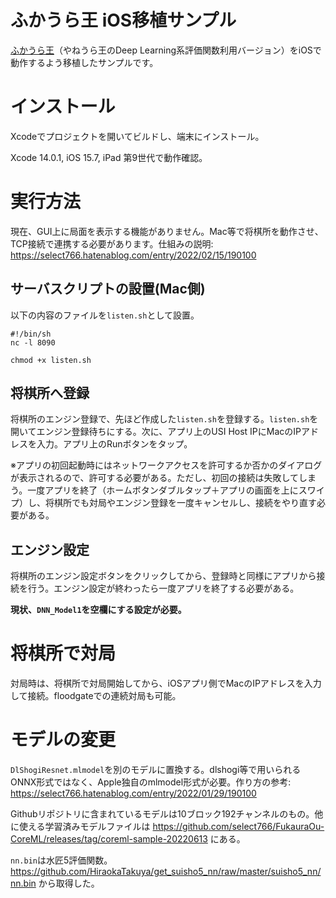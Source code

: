 #  ふかうら王 iOS移植サンプル

[ふかうら王](https://github.com/yaneurao/YaneuraOu)（やねうら王のDeep Learning系評価関数利用バージョン）をiOSで動作するよう移植したサンプルです。

# インストール

Xcodeでプロジェクトを開いてビルドし、端末にインストール。

Xcode 14.0.1, iOS 15.7, iPad 第9世代で動作確認。


# 実行方法
現在、GUI上に局面を表示する機能がありません。Mac等で将棋所を動作させ、TCP接続で連携する必要があります。仕組みの説明: https://select766.hatenablog.com/entry/2022/02/15/190100

## サーバスクリプトの設置(Mac側)

以下の内容のファイルを`listen.sh`として設置。

```
#!/bin/sh
nc -l 8090
```

`chmod +x listen.sh`

## 将棋所へ登録

将棋所のエンジン登録で、先ほど作成した`listen.sh`を登録する。`listen.sh`を開いてエンジン登録待ちにする。次に、アプリ上のUSI Host IPにMacのIPアドレスを入力。アプリ上のRunボタンをタップ。

※アプリの初回起動時にはネットワークアクセスを許可するか否かのダイアログが表示されるので、許可する必要がある。ただし、初回の接続は失敗してしまう。一度アプリを終了（ホームボタンダブルタップ＋アプリの画面を上にスワイプ）し、将棋所でも対局やエンジン登録を一度キャンセルし、接続をやり直す必要がある。

## エンジン設定

将棋所のエンジン設定ボタンをクリックしてから、登録時と同様にアプリから接続を行う。エンジン設定が終わったら一度アプリを終了する必要がある。

**現状、`DNN_Model1`を空欄にする設定が必要。**

# 将棋所で対局

対局時は、将棋所で対局開始してから、iOSアプリ側でMacのIPアドレスを入力して接続。floodgateでの連続対局も可能。

# モデルの変更

`DlShogiResnet.mlmodel`を別のモデルに置換する。dlshogi等で用いられるONNX形式ではなく、Apple独自のmlmodel形式が必要。作り方の参考: https://select766.hatenablog.com/entry/2022/01/29/190100

Githubリポジトリに含まれているモデルは10ブロック192チャンネルのもの。他に使える学習済みモデルファイルは https://github.com/select766/FukauraOu-CoreML/releases/tag/coreml-sample-20220613 にある。

`nn.bin`は水匠5評価関数。 https://github.com/HiraokaTakuya/get_suisho5_nn/raw/master/suisho5_nn/nn.bin から取得した。
